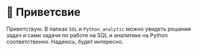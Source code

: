# 👋 Приветсвие
Приветствую. В папках `SQL` и `Python_analytic` можно увидеть решения задач и сами задачи по работе на SQL и аналитике на Python соответственно. Надеюсь, будет интересно.
